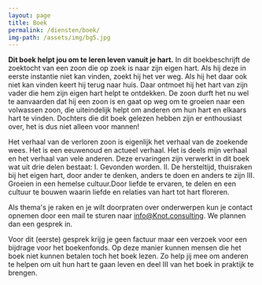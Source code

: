 ```yaml
---
layout: page
title: Boek
permalink: /diensten/boek/
img-path: /assets/img/bg5.jpg
---
```


**Dit boek helpt jou om te leren leven vanuit je hart.**
In dit boekbeschrijft de zoektocht van een zoon die op zoek is naar zijn eigen hart. Als hij deze in eerste instantie niet kan vinden, zoekt hij het ver weg. Als hij het daar ook niet kan vinden keert hij terug naar huis. Daar ontmoet hij het hart van zijn vader die hem zijn eigen hart helpt te ontdekken. De zoon durft het nu wel te aanvaarden dat hij een zoon is en gaat op weg om te groeien naar een volwassen zoon, die uiteindelijk helpt om anderen om hun hart en elkaars hart te vinden. Dochters die dit boek gelezen hebben zijn er enthousiast over, het is dus niet alleen voor mannen! 

Het verhaal van de verloren zoon is eigenlijk het verhaal van de zoekende wees. Het is een eeuwenoud en actueel verhaal. Het is deels mijn verhaal en het verhaal van vele anderen. Deze ervaringen zijn verwerkt in dit boek wat uit drie delen bestaat:
I. Gevonden worden.
II. De hersteltijd, thuisraken bij het eigen hart, door ander te denken, anders te doen en anders te zijn
III. Groeien in een hemelse cultuur.Door liefde te ervaren, te delen en een cultuur te bouwen waarin liefde en relaties van hart tot hart floreren.

Als thema's je raken en je wilt doorpraten over onderwerpen kun je contact opnemen door een mail te sturen naar info@Knot.consulting. We plannen dan een gesprek in.

Voor dit (eerste) gesprek krijg je geen factuur maar een verzoek voor een bijdrage voor het boekenfonds. Op deze manier kunnen mensen die het boek niet kunnen betalen toch het boek lezen. Zo help jij mee om anderen te helpen om uit hun hart te gaan leven en deel III van het boek in praktijk te brengen. 







